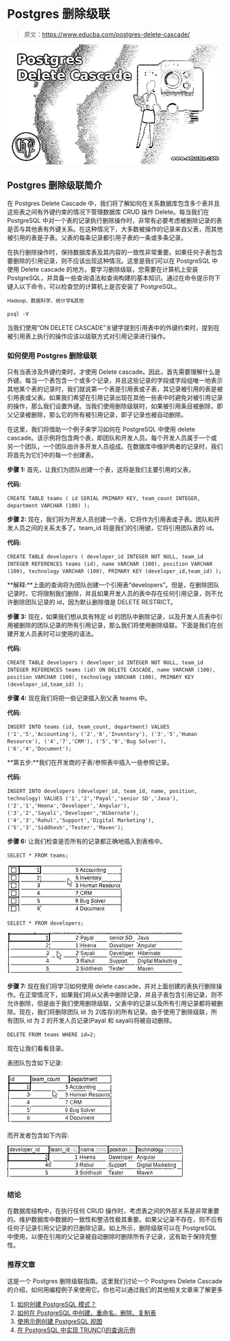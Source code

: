 # Postgres 删除级联

> 原文：<https://www.educba.com/postgres-delete-cascade/>

![Postgres Delete Cascade](img/29bc656c195997a95341af767d48a3ae.png)



## Postgres 删除级联简介

在 Postgres Delete Cascade 中，我们将了解如何在关系数据库包含多个表并且这些表之间有外键约束的情况下管理数据库 CRUD 操作 Delete。每当我们在 PostgreSQL 中对一个表的记录执行删除操作时，非常有必要考虑被删除记录的表是否与其他表有外键关系。在这种情况下，大多数被操作的记录来自父表，而其他被引用的表是子表。父表的每条记录都引用子表的一条或多条记录。

在执行删除操作时，保持数据库表及其内容的一致性非常重要。如果任何子表包含要删除的引用记录，则不应该出现这种情况。这里是我们可以在 PostgreSQL 中使用 Delete cascade 的地方。要学习删除级联，您需要在计算机上安装 PostgreSQL，并具备一些查询语法和查询构建的基本知识。通过在命令提示符下键入以下命令，可以检查您的计算机上是否安装了 PostgreSQL。

<small>Hadoop、数据科学、统计学&其他</small>

`psql -V`

当我们使用“ON DELETE CASCADE”关键字提到引用表中的外键约束时，提到在被引用表上执行的操作应该以级联方式对引用记录进行操作。

### 如何使用 Postgres 删除级联

只有当表涉及外键约束时，才使用 Delete cascade。因此，首先需要理解什么是外键。每当一个表包含一个或多个记录，并且这些记录的字段或字段组唯一地表示其他某个表的记录时，我们就说第一个表是引用表或子表，其记录被引用的表是被引用表或父表。如果我们希望在引用记录出现在其他一些表中时避免对被引用记录的操作，那么我们设置外键。当我们使用删除级联时，如果被引用条目被删除，即父记录被删除，那么它的所有被引用记录，即子记录也被自动删除。

在这里，我们将借助一个例子来学习如何在 PostgreSQL 中使用 delete cascade。该示例将包含两个表，即团队和开发人员。每个开发人员属于一个或另一个团队，一个团队由许多开发人员组成。在数据库中维护两者的记录时，我们将首先为它们中的每一个创建表。

**步骤 1:** 首先，让我们为团队创建一个表，这将是我们主要引用的父表。

**代码:**

`CREATE TABLE teams (
id SERIAL PRIMARY KEY,
team_count INTEGER,
department VARCHAR (100)
);`

**步骤 2:** 现在，我们将为开发人员创建一个表，它将作为引用表或子表。团队和开发人员之间的关系太多了。team_id 将是我们的引用键，它将引用团队表的 id。

**代码:**

`CREATE TABLE developers (
developer_id INTEGER NOT NULL,
team_id INTEGER REFERENCES teams (id),
name VARCHAR (100),
position VARCHAR (100),
technology VARCHAR (100),
PRIMARY KEY (developer_id,team_id)
);`

**解释:**上面的查询将为团队创建一个引用表“developers”。但是，在删除团队记录时，它将限制我们删除，并且如果开发人员的表中存在任何引用记录，则不允许删除团队记录的 id，因为默认删除值是 DELETE RESTRICT。

**步骤 3:** 现在，如果我们想从具有特定 id 的团队中删除记录，以及开发人员表中引用被删除的团队记录的所有引用记录，那么我们将使用删除级联。下面是我们在创建开发人员表时可以使用的语法。

**代码:**

`CREATE TABLE developers (
developer_id INTEGER NOT NULL,
team_id INTEGER REFERENCES teams (id) ON DELETE CASCADE,
name VARCHAR (100),
position VARCHAR (100),
technology VARCHAR (100),
PRIMARY KEY (developer_id,team_id)
);`

**步骤 4:** 现在我们将把一些记录插入到父表 teams 中。

**代码:**

`INSERT INTO teams (id, team_count, department) VALUES
('1','5','Accounting'),
('2','6','Inventory'),
('3','5','Human Resource'),
('4','7','CRM'),
('5','9','Bug Solver'),
('6','4','Document');`

**第五步:**我们在开发商的子表/参照表中插入一些参照记录。

**代码:**

`INSERT INTO developers (developer_id, team_id, name, position, technology) VALUES
('1','2','Payal','senior SD','Java'),
('2','1','Heena','Developer','Angular'),
('3','2','Sayali','Developer','Hibernate'),
('4','3','Rahul','Support','Digital Marketing'),
('5','3','Siddhesh','Tester','Maven');`

**步骤 6:** 让我们检查是否所有的记录都正确地插入到表格中。

`SELECT * FROM teams;`

![Postgres Delete Cascade1](img/d4e1f6de6ace55ae5c34e75237a2bc89.png)



`SELECT * FROM developers;`

![Postgres Delete Cascade2](img/983b7fa60a7acf6fea61e890600befb6.png)



**步骤 7:** 现在我们将学习如何使用 delete cascade，并对上面创建的表执行删除操作。在正常情况下，如果我们将从父表中删除记录，并且子表包含引用记录，则不允许删除，但是由于我们使用删除级联，父表中的记录以及所有引用记录都将被删除。现在，我们将删除团队 id 为 2(库存)的所有记录。由于使用了删除级联，所有团队 id 为 2 的开发人员记录(Payal 和 sayali)将被自动删除。

`DELETE FROM teams WHERE id=2;`

现在让我们看看目录。

表团队包含如下记录:

![team_count](img/01a8179e532f19ab1f607b8ac9528316.png)



而开发者包含如下内容:

![devloper_id](img/5d222ada93ac88d6b3ac0ca6e88712bc.png)



### 结论

在数据库结构中，在执行任何 CRUD 操作时，考虑表之间的外部关系是非常重要的。维护数据库中数据的一致性和整洁性极其重要。如果父记录不存在，则不应有任何子记录引用父记录的已删除记录。如上所示，删除级联可以在 PostgreSQL 中使用，以便在引用的父记录被自动删除时删除所有子记录，这有助于保持完整性。

### 推荐文章

这是一个 Postgres 删除级联指南。这里我们讨论一个 Postgres Delete Cascade 的介绍，如何用编程例子来使用它。你也可以通过我们的其他相关文章来了解更多

1.  [如何创建 PostgreSQL 模式？](https://www.educba.com/postgresql-schema/)
2.  [如何在 PostgreSQL 中创建、重命名、删除、复制表](https://www.educba.com/postgresql-table/)
3.  [使用示例创建 PostgreSQL 视图](https://www.educba.com/postgresql-views/)
4.  [在 PostgreSQL 中实现 TRUNC()的查询示例](https://www.educba.com/postgresql-trunc/)